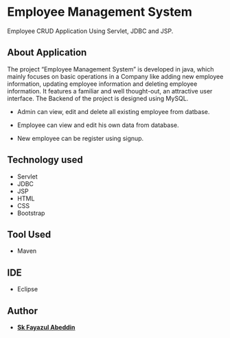 # Employee Management System

Employee CRUD Application Using Servlet, JDBC and JSP.

## About Application

   The project “Employee Management System” is developed in java, which mainly focuses on basic operations in a Company like adding
new employee information, updating employee information and deleting employee information. It features a familiar and well thought-out, an attractive user interface.
The Backend of the project is designed using MySQL.
 
* Admin can view, edit and delete all existing employee from datbase.

* Employee can view and edit his own data from database.

* New employee can be register using signup.

## Technology used

* Servlet
* JDBC
* JSP
* HTML
* CSS
* Bootstrap

## Tool Used

* Maven

## IDE

* Eclipse

## Author

* **[Sk Fayazul Abeddin](https://github.com/Fayazul786)** 


